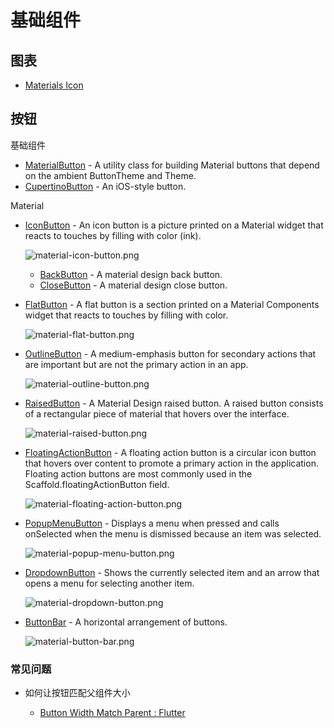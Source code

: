 # 基础组件

## 图表

- [Materials Icon](https://material.io/resources/icons/)

## 按钮

基础组件

- [MaterialButton](https://api.flutter.dev/flutter/material/MaterialButton-class.html) - A utility class for building Material buttons that depend on the ambient ButtonTheme and Theme.
- [CupertinoButton](https://api.flutter.dev/flutter/cupertino/CupertinoButton-class.html) - An iOS-style button.

Material

- [IconButton](https://api.flutter.dev/flutter/material/IconButton-class.html) - An icon button is a picture printed on a Material widget that reacts to touches by filling with color (ink).

    ![material-icon-button.png](./material-icon-button.png)

    - [BackButton](https://api.flutter.dev/flutter/material/BackButton-class.html) - A material design back button.
    - [CloseButton](https://api.flutter.dev/flutter/material/CloseButton-class.html) - A material design close button.

- [FlatButton](https://api.flutter.dev/flutter/material/FlatButton-class.html) - A flat button is a section printed on a Material Components widget that reacts to touches by filling with color.

    ![material-flat-button.png](./material-flat-button.png)

- [OutlineButton](https://api.flutter.dev/flutter/material/OutlineButton-class.html) - A medium-emphasis button for secondary actions that are important but are not the primary action in an app.

    ![material-outline-button.png](./material-outline-button.png)

- [RaisedButton](https://api.flutter.dev/flutter/material/RaisedButton-class.html) - A Material Design raised button. A raised button consists of a rectangular piece of material that hovers over the interface.

    ![material-raised-button.png](./material-raised-button.png)

- [FloatingActionButton](https://api.flutter.dev/flutter/material/FloatingActionButton-class.html) - A floating action button is a circular icon button that hovers over content to promote a primary action in the application. Floating action buttons are most commonly used in the Scaffold.floatingActionButton field.

    ![material-floating-action-button.png](./material-floating-action-button.png)

- [PopupMenuButton](https://api.flutter.dev/flutter/material/PopupMenuButton-class.html) - Displays a menu when pressed and calls onSelected when the menu is dismissed because an item was selected.

    ![material-popup-menu-button.png](./material-popup-menu-button.png)

- [DropdownButton](https://api.flutter.dev/flutter/material/DropdownButton-class.html) - Shows the currently selected item and an arrow that opens a menu for selecting another item.

    ![material-dropdown-button.png](./material-dropdown-button.png)

- [ButtonBar](https://flutter.dev/docs/development/ui/widgets/material) - A horizontal arrangement of buttons.

    ![material-button-bar.png](./material-button-bar.png)



### 常见问题

- 如何让按钮匹配父组件大小

    - [Button Width Match Parent : Flutter](https://stackoverflow.com/questions/50014342/button-width-match-parent-flutter)
